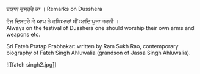 ਬਯਾਨ ਦੁਸਹਰੇ ਕਾ । Remarks on Dusshera  
  
ਰੋਜ ਦਿਸਹਰੇ ਕੇ ਆਪ ਨੇ ਹਥਿਆਰਾਂ ਥੀਂ ਆਦਿ ਪੂਜਾ ਕਰਨੀ ।  
Always on the festival of Dusshera one should worship their own arms and weapons etc.  
  
Sri Fateh Pratap Prabhakar: written by Ram Sukh Rao, contemporary biography of Fateh Singh Ahluwalia (grandson of Jassa Singh Ahluwalia).

![[fateh singh2.jpg]]